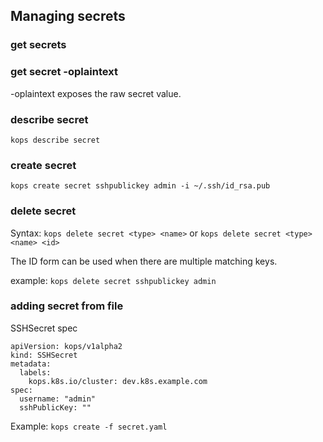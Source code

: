 ## Managing secrets

### get secrets

### get secret <name> -oplaintext

-oplaintext exposes the raw secret value.

### describe secret

`kops describe secret`

### create secret 

`kops create secret sshpublickey admin -i ~/.ssh/id_rsa.pub`

### delete secret

Syntax: `kops delete secret <type> <name>`
or `kops delete secret <type> <name> <id>`

The ID form can be used when there are multiple matching keys.

example:
`kops delete secret sshpublickey admin`

### adding secret from file

SSHSecret spec
```
apiVersion: kops/v1alpha2
kind: SSHSecret
metadata:
  labels:
    kops.k8s.io/cluster: dev.k8s.example.com
spec:
  username: "admin"
  sshPublicKey: ""
```

Example: `kops create -f secret.yaml`